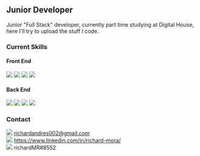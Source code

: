 ## Junior Developer
Junior "Full Stack" developer, currently part time studying at Digital House, here I'll try to upload the stuff I code.
### Current Skills
#### Front End 
<img src="https://img.shields.io/badge/HTML5-E34F26?style=for-the-badge&logo=html5&logoColor=white"/> 
<img src="https://img.shields.io/badge/CSS3-1572B6?style=for-the-badge&logo=css3&logoColor=white"/>
<img src="https://img.shields.io/badge/JavaScript-323330?style=for-the-badge&logo=javascript&logoColor=F7DF1E"/>
<img src="https://img.shields.io/badge/React-20232A?style=for-the-badge&logo=react&logoColor=61DAFB"/>

#### Back End
<img src="https://img.shields.io/badge/Java-ED8B00?style=for-the-badge&logo=java&logoColor=white"/>
<img src="https://img.shields.io/badge/Spring-6DB33F?style=for-the-badge&logo=spring&logoColor=white"/>
<img src="https://img.shields.io/badge/Spring_Boot-F2F4F9?style=for-the-badge&logo=spring-boot"/>
<img src="https://img.shields.io/badge/MySQL-005C84?style=for-the-badge&logo=mysql&logoColor=white"/>

### Contact
<img src="https://img.shields.io/badge/Gmail-D14836?style=for-the-badge&logo=gmail&logoColor=white"/> richardandres002@gmail.com <br>
<img src="https://img.shields.io/badge/LinkedIn-0077B5?style=for-the-badge&logo=linkedin&logoColor=white"/> https://www.linkedin.com/in/richard-mora/ <br>
<img src="https://img.shields.io/badge/Discord-5865F2?style=for-the-badge&logo=discord&logoColor=white"/> richardMR#8552

